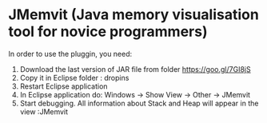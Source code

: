 # JMemvit (Java memory visualisation tool for novice programmers)

In order to use the pluggin, you need:
1. Download the last version of JAR file from folder https://goo.gl/7GI8jS
2. Copy it in Eclipse folder : dropins
3. Restart Eclipse application
4. In Eclipse application do: Windows -> Show View -> Other -> JMemvit
5. Start debugging. All information about Stack and Heap will appear in the view :JMemvit
